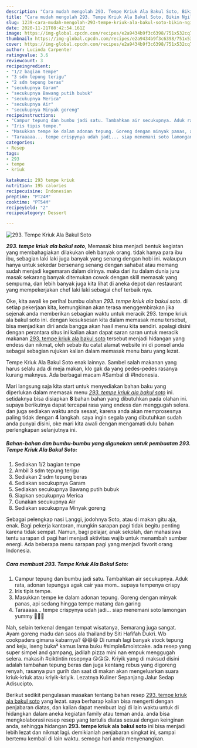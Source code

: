 ```yaml
---
description: "Cara mudah mengolah 293. Tempe Kriuk Ala Bakul Soto, Bikin Ngiler"
title: "Cara mudah mengolah 293. Tempe Kriuk Ala Bakul Soto, Bikin Ngiler"
slug: 1239-cara-mudah-mengolah-293-tempe-kriuk-ala-bakul-soto-bikin-ngiler
date: 2020-11-21T08:42:54.161Z
image: https://img-global.cpcdn.com/recipes/e2a9434b9f3c6398/751x532cq70/293-tempe-kriuk-ala-bakul-soto-foto-resep-utama.jpg
thumbnail: https://img-global.cpcdn.com/recipes/e2a9434b9f3c6398/751x532cq70/293-tempe-kriuk-ala-bakul-soto-foto-resep-utama.jpg
cover: https://img-global.cpcdn.com/recipes/e2a9434b9f3c6398/751x532cq70/293-tempe-kriuk-ala-bakul-soto-foto-resep-utama.jpg
author: Lucinda Carpenter
ratingvalue: 3.6
reviewcount: 3
recipeingredient:
- "1/2 bagian tempe"
- "3 sdm tepung terigu"
- "2 sdm tepung beras"
- "secukupnya Garam"
- "secukupnya Bawang putih bubuk"
- "secukupnya Merica"
- "secukupnya Air"
- "secukupnya Minyak goreng"
recipeinstructions:
- "Campur tepung dan bumbu jadi satu. Tambahkan air secukupnya. Aduk rata, adonan tepungya agak cair yaa mom.. supaya tempenya crispy"
- "Iris tipis tempe."
- "Masukkan tempe ke dalam adonan tepung. Goreng dengan minyak panas, api sedang hingga tempe matang dan garing"
- "Taraaaaa... tempe crispynya udah jadi... siap menemani soto lamongan yummy 🥰🥰🥰"
categories:
- Resep
tags:
- 293
- tempe
- kriuk

katakunci: 293 tempe kriuk 
nutrition: 195 calories
recipecuisine: Indonesian
preptime: "PT24M"
cooktime: "PT54M"
recipeyield: "2"
recipecategory: Dessert

---
```



![293. Tempe Kriuk Ala Bakul Soto](https://img-global.cpcdn.com/recipes/e2a9434b9f3c6398/751x532cq70/293-tempe-kriuk-ala-bakul-soto-foto-resep-utama.jpg)

<b><i>293. tempe kriuk ala bakul soto</i></b>, Memasak bisa menjadi bentuk kegiatan yang membahagiakan dilakukan oleh banyak orang. tidak hanya para ibu ibu, sebagian laki laki juga banyak yang senang dengan hobi ini. walaupun hanya untuk sekedar bersenang senang dengan sahabat atau memang sudah menjadi kegemaran dalam dirinya. maka dari itu dalam dunia juru masak sekarang banyak ditemukan cowok dengan skill memasak yang sempurna, dan lebih banyak juga kita lihat di aneka depot dan restaurant yang mempekerjakan chef laki laki sebagai chef terbaik nya.

Oke, kita awali ke perihal bumbu olahan <i>293. tempe kriuk ala bakul soto</i>. di setiap pekerjaan kita, kemungkinan akan terasa menggembirakan jika sejenak anda memberikan sebagian waktu untuk meracik 293. tempe kriuk ala bakul soto ini. dengan kesuksesan kita dalam memasak menu tersebut, bisa menjadikan diri anda bangga akan hasil menu kita sendiri. apalagi disini dengan perantara situs ini kalian akan dapat saran saran untuk meracik makanan <u>293. tempe kriuk ala bakul soto</u> tersebut menjadi hidangan yang endess dan nikmat, oleh sebab itu catat alamat website ini di ponsel anda sebagai sebagian rujukan kalian dalam memasak menu baru yang lezat.

Tempe Kriuk Ala Bakul Soto enak lainnya. Sambel salah makanan yang harus selalu ada di meja makan, klo gak da yang pedes-pedes rasanya kurang maknyus. Ada berbagai macam #Sambal di #Indonesia.


Mari langsung saja kita start untuk menyediakan bahan baku yang diperlukan dalam memasak menu <u><i>293. tempe kriuk ala bakul soto</i></u> ini. setidaknya bisa disiapkan <b>8</b> bahan bahan yang dibutuhkan pada olahan ini. supaya berikutnya dapat tercapai rasa yang endess dan menggugah selera. dan juga sediakan waktu anda sesaat, karena anda akan memprosesnya paling tidak dengan <b>4</b> langkah. saya ingin segala yang dibutuhkan sudah anda punyai disini, oke mari kita awali dengan mengamati dulu bahan perlengkapan selanjutnya ini.

<!--inarticleads1-->

##### Bahan-bahan dan bumbu-bumbu yang digunakan untuk pembuatan 293. Tempe Kriuk Ala Bakul Soto:

1. Sediakan 1/2 bagian tempe
1. Ambil 3 sdm tepung terigu
1. Sediakan 2 sdm tepung beras
1. Sediakan secukupnya Garam
1. Sediakan secukupnya Bawang putih bubuk
1. Siapkan secukupnya Merica
1. Gunakan secukupnya Air
1. Sediakan secukupnya Minyak goreng


Sebagai pelengkap nasi Langgi, jodohnya Soto, atau di makan gitu aja, enak. Bagi pekerja kantoran, mungkin sarapan pagi tidak begitu penting karena tidak sempat. Namun, bagi pelajar, anak sekolah, dan mahasiswa tentu sarapan di pagi hari menjadi aktivitas wajib untuk menambah sumber energi. Ada beberapa menu sarapan pagi yang menjadi favorit orang Indonesia. 

<!--inarticleads2-->

##### Cara membuat 293. Tempe Kriuk Ala Bakul Soto:

1. Campur tepung dan bumbu jadi satu. Tambahkan air secukupnya. Aduk rata, adonan tepungya agak cair yaa mom.. supaya tempenya crispy
1. Iris tipis tempe.
1. Masukkan tempe ke dalam adonan tepung. Goreng dengan minyak panas, api sedang hingga tempe matang dan garing
1. Taraaaaa... tempe crispynya udah jadi... siap menemani soto lamongan yummy 🥰🥰🥰


Nah, selain terkenal dengan tempat wisatanya, Semarang juga sangat. Ayam goreng madu dan saos ala thailand by Siti Hafifah Dukri. Wb cookpaders gimana kabarnya? 😄😄😄 Di rumah lagi banyak stock tepung and keju, iseng buka² kamus lama buku #simple&amp;moistcake. ada resep yang super simpel and gampang, jadilah pizza mini nan empuk menggugah selera. makasih #ciktintin resepnya 😘😘😘. Kriyik yang di maksud disini adalah tambahan tepung beras dan juga kentang rebus yang digoreng renyah, rasanya pun gurih dan saat di makan akan mengeluarkan suara kriuk-kriuk atau kriyik-kriyik. Lezatnya Kuliner Sepanjang Jalur Sedap Adisucipto. 

Berikut sedikit pengulasan masakan tentang bahan resep <u>293. tempe kriuk ala bakul soto</u> yang lezat. saya berharap kalian bisa mengerti dengan penjabaran diatas, dan kalian dapat membuat lagi di lain waktu untuk di hidangkan dalam aneka kegiatan family atau teman anda. anda bisa mengkolaborasi resep resep yang tertulis diatas sesuai dengan keinginan anda, sehingga hidangan <b>293. tempe kriuk ala bakul soto</b> ini bisa menjadi lebih lezat dan nikmat lagi. demikianlah penjabaran singkat ini, sampai bertemu kembali di lain waktu. semoga hari anda menyenangkan.
